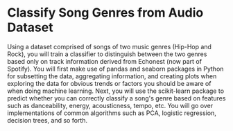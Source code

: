 # Classify Song Genres from Audio Dataset

Using a dataset comprised of songs of two music genres (Hip-Hop and Rock), you will train a classifier to distinguish between the two genres based only on track information derived from Echonest (now part of Spotify). You will first make use of pandas and seaborn packages in Python for subsetting the data, aggregating information, and creating plots when exploring the data for obvious trends or factors you should be aware of when doing machine learning. Next, you will use the scikit-learn package to predict whether you can correctly classify a song's genre based on features such as danceability, energy, acousticness, tempo, etc. You will go over implementations of common algorithms such as PCA, logistic regression, decision trees, and so forth.
